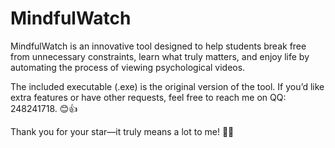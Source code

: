 # MindfulWatch
MindfulWatch is an innovative tool designed to help students break free from unnecessary constraints, learn what truly matters, and enjoy life by automating the process of viewing psychological videos. 

The included executable (.exe) is the original version of the tool. If you’d like extra features or have other requests, feel free to reach me on QQ: 248241718. 😊👍

Thank you for your star—it truly means a lot to me! 🌟✨
